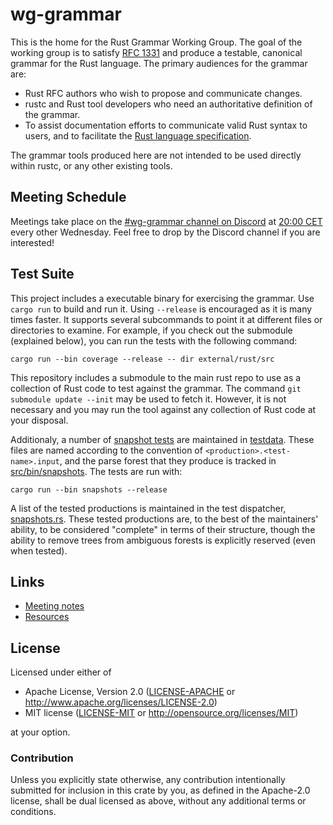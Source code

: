 # wg-grammar

This is the home for the Rust Grammar Working Group. The goal of the working
group is to satisfy [RFC 1331] and produce a testable, canonical grammar for
the Rust language. The primary audiences for the grammar are:

- Rust RFC authors who wish to propose and communicate changes.
- rustc and Rust tool developers who need an authoritative definition of the
  grammar.
- To assist documentation efforts to communicate valid Rust syntax to users,
  and to facilitate the [Rust language specification].

The grammar tools produced here are not intended to be used directly within
rustc, or any other existing tools.

## Meeting Schedule

Meetings take place on the [#wg-grammar channel on Discord][discord] at [20:00
CET][time] every other Wednesday. Feel free to drop by the Discord channel if
you are interested!

[discord]: https://discord.gg/dj9NjJR
[time]: https://time.is/compare/2000_in_CET

## Test Suite

This project includes a executable binary for exercising the grammar. Use
`cargo run` to build and run it. Using `--release` is encouraged as it is many
times faster. It supports several subcommands to point it at different files
or directories to examine. For example, if you check out the submodule
(explained below), you can run the tests with the following command:

    cargo run --bin coverage --release -- dir external/rust/src

This repository includes a submodule to the main rust repo to use as a
collection of Rust code to test against the grammar. The command `git
submodule update --init` may be used to fetch it. However, it is not necessary
and you may run the tool against any collection of Rust code at your disposal.

Additionaly, a number of [snapshot tests](https://docs.rs/insta/*/insta/#how-it-operates)
are maintained in [testdata](testdata). These files are named according to the
convention of `<production>.<test-name>.input`, and the parse forest that they
produce is tracked in [src/bin/snapshots](src/bin/snapshots). The tests are run with:

    cargo run --bin snapshots --release

A list of the tested productions is maintained in the test dispatcher,
[snapshots.rs](src/bin/snapshots.rs). These tested productions are,
to the best of the maintainers' ability, to be considered "complete"
in terms of their structure, though the ability to remove trees from
ambiguous forests is explicitly reserved (even when tested).

## Links

- [Meeting notes](misc/meeting-notes.md)
- [Resources](misc/resources.md)

## License

Licensed under either of

 * Apache License, Version 2.0 ([LICENSE-APACHE](LICENSE-APACHE) or http://www.apache.org/licenses/LICENSE-2.0)
 * MIT license ([LICENSE-MIT](LICENSE-MIT) or http://opensource.org/licenses/MIT)

at your option.

### Contribution

Unless you explicitly state otherwise, any contribution intentionally submitted
for inclusion in this crate by you, as defined in the Apache-2.0 license, shall
be dual licensed as above, without any additional terms or conditions.

[RFC 1331]: https://github.com/rust-lang/rfcs/blob/master/text/1331-grammar-is-canonical.md
[Rust language specification]: https://github.com/rust-lang-nursery/reference/
